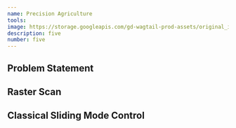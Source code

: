 ```yaml
---
name: Precision Agriculture
tools: 
image: https://storage.googleapis.com/gd-wagtail-prod-assets/original_images/material_design_awards_inline_002.jpg
description: five
number: five
---
```

## Problem Statement

## Raster Scan

## Classical Sliding Mode Control